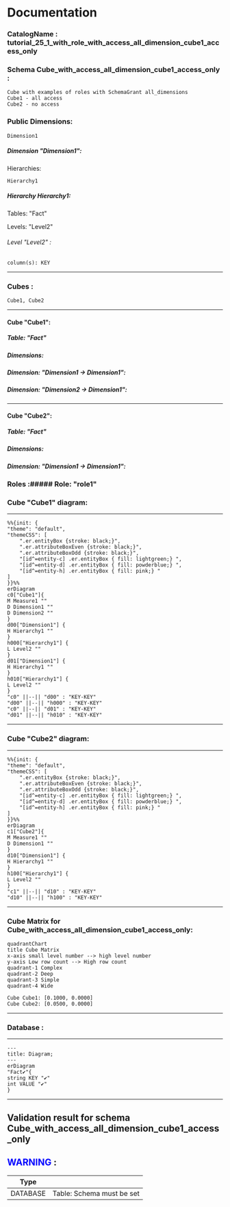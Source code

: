 # Documentation
### CatalogName : tutorial_25_1_with_role_with_access_all_dimension_cube1_access_only
### Schema Cube_with_access_all_dimension_cube1_access_only : 

    Cube with examples of roles with SchemaGrant all_dimensions
    Cube1 - all access
    Cube2 - no access

  
### Public Dimensions:

    Dimension1

##### Dimension "Dimension1":

Hierarchies:

    Hierarchy1

##### Hierarchy Hierarchy1:

Tables: "Fact"

Levels: "Level2"

###### Level "Level2" :

    column(s): KEY

---
### Cubes :

    Cube1, Cube2

---
#### Cube "Cube1":

    

##### Table: "Fact"

##### Dimensions:
##### Dimension: "Dimension1 -> Dimension1":

##### Dimension: "Dimension2 -> Dimension1":

---
#### Cube "Cube2":

    

##### Table: "Fact"

##### Dimensions:
##### Dimension: "Dimension1 -> Dimension1":

### Roles :##### Role: "role1"

### Cube "Cube1" diagram:

---

```mermaid
%%{init: {
"theme": "default",
"themeCSS": [
    ".er.entityBox {stroke: black;}",
    ".er.attributeBoxEven {stroke: black;}",
    ".er.attributeBoxOdd {stroke: black;}",
    "[id^=entity-c] .er.entityBox { fill: lightgreen;} ",
    "[id^=entity-d] .er.entityBox { fill: powderblue;} ",
    "[id^=entity-h] .er.entityBox { fill: pink;} "
]
}}%%
erDiagram
c0["Cube1"]{
M Measure1 ""
D Dimension1 ""
D Dimension2 ""
}
d00["Dimension1"] {
H Hierarchy1 ""
}
h000["Hierarchy1"] {
L Level2 ""
}
d01["Dimension1"] {
H Hierarchy1 ""
}
h010["Hierarchy1"] {
L Level2 ""
}
"c0" ||--|| "d00" : "KEY-KEY"
"d00" ||--|| "h000" : "KEY-KEY"
"c0" ||--|| "d01" : "KEY-KEY"
"d01" ||--|| "h010" : "KEY-KEY"
```
---
### Cube "Cube2" diagram:

---

```mermaid
%%{init: {
"theme": "default",
"themeCSS": [
    ".er.entityBox {stroke: black;}",
    ".er.attributeBoxEven {stroke: black;}",
    ".er.attributeBoxOdd {stroke: black;}",
    "[id^=entity-c] .er.entityBox { fill: lightgreen;} ",
    "[id^=entity-d] .er.entityBox { fill: powderblue;} ",
    "[id^=entity-h] .er.entityBox { fill: pink;} "
]
}}%%
erDiagram
c1["Cube2"]{
M Measure1 ""
D Dimension1 ""
}
d10["Dimension1"] {
H Hierarchy1 ""
}
h100["Hierarchy1"] {
L Level2 ""
}
"c1" ||--|| "d10" : "KEY-KEY"
"d10" ||--|| "h100" : "KEY-KEY"
```
---
### Cube Matrix for Cube_with_access_all_dimension_cube1_access_only:
```mermaid
quadrantChart
title Cube Matrix
x-axis small level number --> high level number
y-axis Low row count --> High row count
quadrant-1 Complex
quadrant-2 Deep
quadrant-3 Simple
quadrant-4 Wide

Cube Cube1: [0.1000, 0.0000]
Cube Cube2: [0.0500, 0.0000]
```
---
### Database :
---
```mermaid
---
title: Diagram;
---
erDiagram
"Fact✔"{
string KEY "✔"
int VALUE "✔"
}

```
---
## Validation result for schema Cube_with_access_all_dimension_cube1_access_only
## <span style='color: blue;'>WARNING</span> : 
|Type|   |
|----|---|
|DATABASE|Table: Schema must be set|
